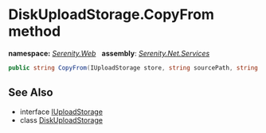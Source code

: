 # DiskUploadStorage.CopyFrom method
**namespace:** *[Serenity.Web](../../README.md#serenity.web-namespace)*   **assembly**: *[Serenity.Net.Services](../../README.md)*

```csharp
public string CopyFrom(IUploadStorage store, string sourcePath, string targetPath, bool autoRename)
```

## See Also

* interface [IUploadStorage](../IUploadStorage.md)
* class [DiskUploadStorage](../DiskUploadStorage.md)